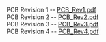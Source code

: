 PCB Revision 1 -- [PCB_Rev1.pdf](uploads/5ff08f84d520210da6b462df9e89e33e/PCB_Rev1.pdf)  
PCB Revision 2 -- [PCB_Rev2.pdf](uploads/52c71ecb1ca5b50e85f495091587315b/PCB_Rev2.pdf)  
PCB Revision 3 -- [PCB_Rev3.pdf](uploads/b21545fd646ec4af98526c7493897f0c/PCB_Rev3.pdf)  
PCB Revision 4 -- [PCB_Rev4.pdf](uploads/e2d2acb9076684e92c739ed46c3693d9/PCB_Rev4.pdf)  
